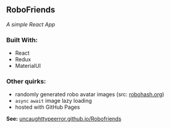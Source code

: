 ## RoboFriends
*A simple React App*

### Built With:
- React
- Redux
- MaterialUI

### Other quirks:
- randomly generated robo avatar images (src: [robohash.org](https://robohash.org))
- `async` `await` image lazy loading
- hosted with GitHub Pages

**See:** [uncaughttypeerror.github.io/Robofriends](https://uncaughttypeerror.github.io/Robofriends/)